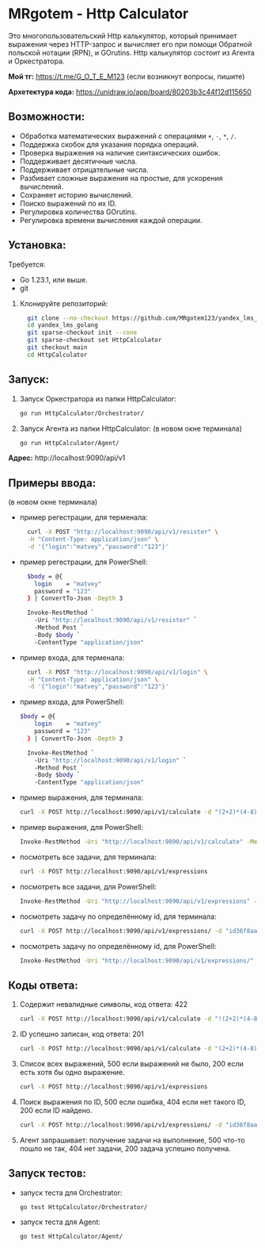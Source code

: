 # MRgotem - Http Calculator

Это многопользовательский Http калькулятор, который принимает выражения через HTTP-запрос и вычисляет его при помощи Обратной польской нотации (RPN), и GOrutins.
Http калькулятор состоит из Агента и Оркестратора.

**Мой тг:** https://t.me/G_O_T_E_M123
(если возникнут вопросы, пишите)

**Архетектура кода:** https://unidraw.io/app/board/80203b3c44f12d115650

## Возможности:
  - Обработка математических выражений с операциями `+`, `-`, `*`, `/`.
  - Поддержка скобок для указания порядка операций.
  - Проверка выражения на наличие синтаксических ошибок.
  - Поддерживает десятичные числа.
  - Поддерживает отрицательные числа.
  - Разбивает сложные выражения на простые, для ускорения вычислений.
  - Сохраняет историю вычислений.
  - Поиско выражений по их ID.
  - Регулировка количества GOrutins.
  - Регулировка времени вычисления каждой операции.

## Установка:
  Требуется:
   - Go 1.23.1, или выше.
   - git

  1. Клонируйте репозиторий:
     ```bash
       git clone --no-checkout https://github.com/MRgotem123/yandex_lms_golang.git
       cd yandex_lms_golang
       git sparse-checkout init --cone
       git sparse-checkout set HttpCalculator
       git checkout main
       cd HttpCalculator
     ```

## Запуск:

  1. Запуск Оркестратора из папки HttpCalculator:
     ```bash
     go run HttpCalculator/Orchestrator/
     ```
     
  2. Запуск Агента из папки HttpCalculator:
     (в новом окне терминала)
     ```bash
     go run HttpCalculator/Agent/
     ```

**Адрес:** http://localhost:9090/api/v1

## Примеры ввода:
  (в новом окне терминала)
  - пример регестрации, для терменала:
    ```bash
      curl -X POST "http://localhost:9090/api/v1/resister" \
      -H "Content-Type: application/json" \
      -d '{"login":"matvey","password":"123"}'
    ```

  - пример регестрации, для PowerShell:
    ```bash
      $body = @{
        login    = "matvey"
        password = "123"
      } | ConvertTo-Json -Depth 3

      Invoke-RestMethod `
        -Uri "http://localhost:9090/api/v1/resister" `
        -Method Post `
        -Body $body `
        -ContentType "application/json"
    ```

  - пример входа, для терменала:
    ```bash
      curl -X POST "http://localhost:9090/api/v1/login" \
      -H "Content-Type: application/json" \
      -d '{"login":"matvey","password":"123"}'
    ```

  - пример входа, для PowerShell:
    ```bash
    $body = @{
        login    = "matvey"
        password = "123"
      } | ConvertTo-Json -Depth 3

      Invoke-RestMethod `
        -Uri "http://localhost:9090/api/v1/login" `
        -Method Post `
        -Body $body `
        -ContentType "application/json"
    ```
  
  - пример выражения, для терминала:
     ```bash
     curl -X POST http://localhost:9090/api/v1/calculate -d "(2+2)*(4-8)"
     ```
     
  - пример выражения, для PowerShell:
      ```bash
      Invoke-RestMethod -Uri "http://localhost:9090/api/v1/calculate" -Method Post -Body "(2+2)*(4-8)"
      ```
    
  - посмотреть все задачи, для терминала:
      ```bash
      curl -X POST http://localhost:9090/api/v1/expressions
      ```
      
  - посмотреть все задачи, для PowerShell:
      ```bash
      Invoke-RestMethod -Uri "http://localhost:9090/api/v1/expressions" -Method Post
      ```

  - посмотреть задачу по определённому id, для терминала:
      ```bash
      curl -X POST http://localhost:9090/api/v1/expressions/ -d "id36f8aa562f"
      ```
      
  - посмотреть задачу по определённому id, для PowerShell:
      ```bash
      Invoke-RestMethod -Uri "http://localhost:9090/api/v1/expressions/" -Method Post -Body "id36f8aa562f"
      ```

## Коды ответа:
  1. Содержит невалидные символы, код ответа: 422
     ```bash
     curl -X POST http://localhost:9090/api/v1/calculate -d "!(2+2)*(4-8)"
     ```

  2. ID успешно записан, код ответа: 201
     ```bash
     curl -X POST http://localhost:9090/api/v1/calculate -d "(2+2)*(4-8)"
     ```

  3. Список всех выражений, 500 если выражений не было, 200 если есть хотя бы одно выражение.
     ```bash
     curl -X POST http://localhost:9090/api/v1/expressions
     ```

  4. Поиск выражения по ID, 500 если ошибка, 404 если нет такого ID, 200 если ID найдено.
     ```bash
     curl -X POST http://localhost:9090/api/v1/expressions/ -d "id36f8aa562f"
     ```

  5.  Агент запрашивает: получение задачи на выполнение, 500 что-то пошло не так, 404 нет задачи, 200 задача успешно получена.

## Запуск тестов:

  - запуск теста для Orchestrator:
    ```bash
    go test HttpCalculator/Orchestrator/
    ```

  - запуск теста для Agent:
    ```bash
    go test HttpCalculator/Agent/
    ```
